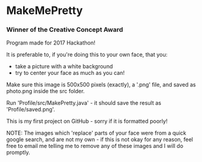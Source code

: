 # MakeMePretty

### Winner of the Creative Concept Award

Program made for 2017 Hackathon!

It is preferable to, if you're doing this to your own face, that you:
 - take a picture with a white background
 - try to center your face as much as you can!
 
Make sure this image is 500x500 pixels (exactly), a '.png' file, and saved as photo.png inside the src folder.

Run 'Profile/src/MakePretty.java' - it should save the result as 'Profile/saved.png'.

This is my first project on GitHub - sorry if it is formatted poorly!

NOTE: The images which 'replace' parts of your face were from a quick google search, and are not my own - if this is not okay for any reason, feel free to email me telling me to remove any of these images and I will do promptly.
